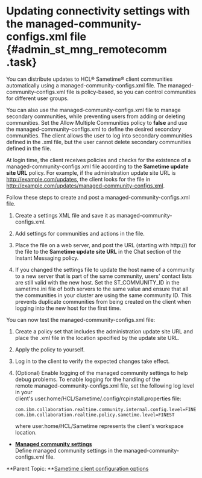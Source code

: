 # Updating connectivity settings with the managed-community-configs.xml file {#admin_st_mng_remotecomm .task}

You can distribute updates to HCL® Sametime® client communities automatically using a managed-community-configs.xml file. The managed-community-configs.xml file is policy-based, so you can control communities for different user groups.

You can also use the managed-community-configs.xml file to manage secondary communities, while preventing users from adding or deleting communities. Set the Allow Multiple Communities policy to **false** and use the managed-community-configs.xml to define the desired secondary communities. The client allows the user to log into secondary communities defined in the .xml file, but the user cannot delete secondary communities defined in the file.

At login time, the client receives policies and checks for the existence of a managed-community-configs.xml file according to the **Sametime update site URL** policy. For example, if the administration update site URL is http://example.com/updates, the client looks for the file in http://example.com/updates/managed-community-configs.xml.

Follow these steps to create and post a managed-community-configs.xml file.

1.  Create a settings XML file and save it as managed-community-configs.xml.

2.  Add settings for communities and actions in the file.

3.  Place the file on a web server, and post the URL \(starting with http://\) for the file to the **Sametime update site URL** in the Chat section of the Instant Messaging policy.

4.  If you changed the settings file to update the host name of a community to a new server that is part of the same community, users' contact lists are still valid with the new host. Set the ST\_COMMUNITY\_ID in the sametime.ini file of both servers to the same value and ensure that all the communities in your cluster are using the same community ID. This prevents duplicate communities from being created on the client when logging into the new host for the first time.


You can now test the managed-community-configs.xml file:

1.  Create a policy set that includes the administration update site URL and place the .xml file in the location specified by the update site URL.
2.  Apply the policy to yourself.
3.  Log in to the client to verify the expected changes take effect.
4.  \(Optional\) Enable logging of the managed community settings to help debug problems. To enable logging for the handling of the remote managed-community-configs.xml file, set the following log level in your client's user.home/HCL/Sametime/.config/rcpinstall.properties file: 

    ```
    com.ibm.collaboration.realtime.community.internal.config.level=FINEST
    com.ibm.collaboration.realtime.policy.sametime.level=FINEST
    ```

    where user.home/HCL/Sametime represents the client's workspace location.


-   **[Managed community settings](managed_community.md)**  
Define managed community settings in the managed-community-configs.xml file.

**Parent Topic:  **[Sametime client configuration options](sametime_client_configuration.md)

